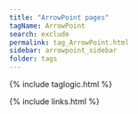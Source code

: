 ```yaml
---
title: "ArrowPoint pages"
tagName: ArrowPoint
search: exclude
permalink: tag_ArrowPoint.html
sidebar: arrowpoint_sidebar
folder: tags
---
```

{% include taglogic.html %}

{% include links.html %}
